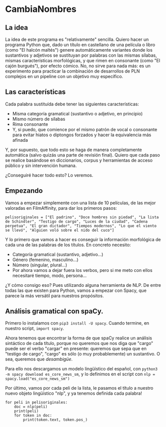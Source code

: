 # CambiaNombres

## La idea
La idea de este programa es "relativamente" sencilla. Quiero hacer un programa Python que, dado un título en castellano de una película o libro (como "El halcón maltés") genere automáticamente variantes donde los sustantivos y adjetivos se sustituyan por palabras con las mismas sílabas, mismas características morfológicas, y que rimen en consonante (como "El cajón burgués"), por efecto cómico.
No, no sirve para nada más: es un experimento para practicar la combinación de desarrollos de PLN complejos en un pipeline con un objetivo muy específico.
## Las características
Cada palabra sustituída debe tener las siguientes características:
* Misma categoría gramatical (sustantivo o adjetivo, en principio)
* Mismo número de sílabas
* Rima consonante
* Y, si puedo, que comience por el mismo patrón de vocal o consonante para evitar hiatos o diptongos forzados y hacer la equivalencia más afinada

Y, por supuesto, que todo esto se haga de manera completamente automática (salvo quizás una parte de revisión final). Quiero que cada paso se realice basándose en diccionarios, corpus y herramientas de acceso público y sin intervención humana.

¿Conseguiré hacer todo esto? Lo veremos.

## Empezando
Vamos a empezar simplemente con una lista de 10 películas, de las mejor valoradas en FilmAffinity, para dar los primeros pasos:
```
pelisoriginales = ["El padrino", "Doce hombres sin piedad", "La lista de Schindler", "Testigo de cargo", "Luces de la ciudad", "Cadena perpetua", "El gran dictador", "Tiempos modernos", "Lo que el viento se llevó", "Alguien voló sobre el nido del cuco"]
```
Y lo primero que vamos a hacer es conseguir la información morfológica de cada una de las palabras de los títulos. En concreto necesito:
* Categoría gramatical (sustantivo, adjetivo...)
* Género (femenino, masculino...)
* Número (singular, plural...)
* Por ahora vamos a dejar fuera los verbos, pero si me meto con ellos necesitaré tiempo, modo, persona...

¿Y cómo consigo eso? Pues utilizando alguna herramienta de NLP. De entre todas las que existen para Python, vamos a empezar con Spacy, que parece la más versátil para nuestros propósitos.

## Análisis gramatical con spaCy.
Primero lo instalamos con ```pip3 install -U spacy```. Cuando termine, en nuestro script, ```import spacy```.

Ahora tenemos que encontrar la forma de que spaCy realice un análisis sintáctico de cada título, porque no queremos que nos diga que "cargo" puede ser el verbo "cargar" en presente: queremos que sepa que en "testigo de cargo", "cargo" es sólo (o muy probablemente) un sustantivo. O sea, queremos que *desambigüe*.

Para ello nos descargamos un modelo lingüístico del español, con ```python3 -m spacy download es_core_news_sm```, y lo definimos en el script con ```nlp = spacy.load("es_core_news_sm")```

Por último, vamos por cada peli de la lista, le pasamos el título a nuestro nuevo objeto lingüístico "nlp", y ya tenemos definida cada palabra!

```
for peli in pelisoriginales:
    doc = nlp(peli)
    print(peli)
    for token in doc:
        print(token.text, token.pos_)
 ```



